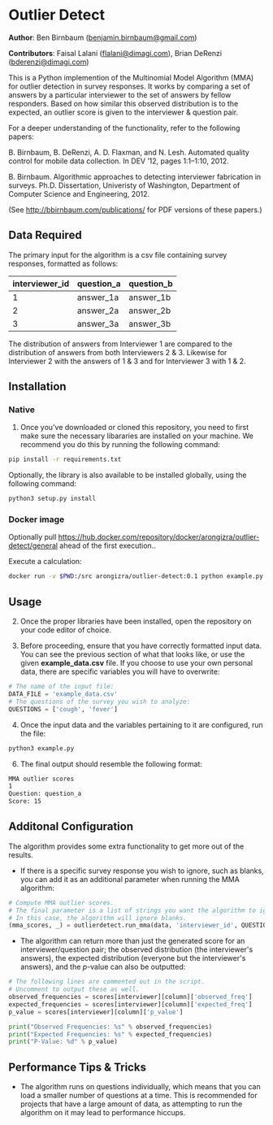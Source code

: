 # Outlier Detect

**Author**: Ben Birnbaum (benjamin.birnbaum@gmail.com)

**Contributors**: Faisal Lalani (flalani@dimagi.com), Brian DeRenzi (bderenzi@dimagi.com)

This is a Python implemention of the Multinomial Model Algorithm (MMA) for outlier detection in survey responses. It works by comparing a set of answers by a particular interviewer to the set of answers by fellow responders. Based on how similar this observed distribution is to the expected, an outlier score is given to the interviewer & question pair.

For a deeper understanding of the functionality, refer to the following papers:

B. Birnbaum, B. DeRenzi, A. D. Flaxman, and N. Lesh.  Automated quality control
for mobile data collection. In DEV ’12, pages 1:1–1:10, 2012.

B. Birnbaum. Algorithmic approaches to detecting interviewer fabrication in
surveys.  Ph.D. Dissertation, Univeristy of Washington, Department of Computer
Science and Engineering, 2012.

(See http://bbirnbaum.com/publications/ for PDF versions of
these papers.)

## Data Required

The primary input for the algorithm is a csv file containing survey responses, formatted as follows:

| interviewer_id  | question_a | question_b |
| -------------   | ------------- | ------------- |
| 1  | answer_1a  | answer_1b  |
| 2  | answer_2a  | answer_2b  |
| 3  | answer_3a  | answer_3b  |

The distribution of answers from Interviewer 1 are compared to the distribution of answers from both Interviewers 2 & 3. Likewise for Interviewer 2 with the answers of 1 & 3 and for Interviewer 3 with 1 & 2.

## Installation

### Native

1. Once you've downloaded or cloned this repository, you need to first make sure the necessary libararies are installed on your machine. We recommend you do this by running the following command:

```bash
pip install -r requirements.txt
```

Optionally, the library is also available to be installed globally, using the following command:

```bash
python3 setup.py install
```

### Docker image

Optionally pull https://hub.docker.com/repository/docker/arongizra/outlier-detect/general
ahead of the first execution..

Execute a calculation:
```bash
docker run -v $PWD:/src arongizra/outlier-detect:0.1 python example.py
```

## Usage

2. Once the proper libraries have been installed, open the repository on your code editor of choice.

3. Before proceeding, ensure that you have correctly formatted input data. You can see the previous section of what that looks like, or use the given **example_data.csv** file. If you choose to use your own personal data, there are specific variables you will have to overwrite:

```py
# The name of the input file:
DATA_FILE = 'example_data.csv'
# The questions of the survey you wish to analyze:
QUESTIONS = ['cough', 'fever']
```

4. Once the input data and the variables pertaining to it are configured, run the file:

```bash
python3 example.py
```

6. The final output should resemble the following format:

```bash
MMA outlier scores
1
Question: question_a
Score: 15
```

## Additonal Configuration

The algorithm provides some extra functionality to get more out of the results.

* If there is a specific survey response you wish to ignore, such as blanks, you can add it as an additional parameter when running the MMA algorithm:

```py
# Compute MMA outlier scores.
# The final parameter is a list of strings you want the algorithm to ignore when comparing distributions.
# In this case, the algorithm will ignore blanks.
(mma_scores, _) = outlierdetect.run_mma(data, 'interviewer_id', QUESTIONS, [' '])
```

* The algorithm can return more than just the generated score for an interviewer/question pair; the observed distribution (the interviewer's answers), the expected distribution (everyone but the interviewer's answers), and the *p*-value can also be outputted:

```py
# The following lines are commented out in the script.
# Uncomment to output these as well.
observed_frequencies = scores[interviewer][column]['observed_freq']
expected_frequencies = scores[interviewer][column]['expected_freq']
p_value = scores[interviewer][column]['p_value']

print("Observed Frequencies: %s" % observed_frequencies)
print("Expected Frequencies: %s" % expected_frequencies)
print("P-Value: %d" % p_value)
```

## Performance Tips & Tricks

* The algorithm runs on questions individually, which means that you can load a smaller number of questions at a time. This is recommended for projects that have a large amount of data, as attempting to run the algorithm on it may lead to performance hiccups.

